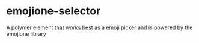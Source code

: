 # emojione-selector
A polymer element that works best as a emoji picker and is powered by the emojione library
